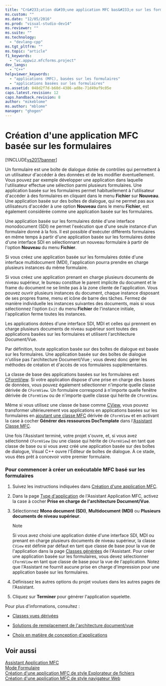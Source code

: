 ```yaml
---
title: "Cr&#233;ation d&#39;une application MFC bas&#233;e sur les formulaires | Microsoft Docs"
ms.custom: ""
ms.date: "12/05/2016"
ms.prod: "visual-studio-dev14"
ms.reviewer: ""
ms.suite: ""
ms.technology: 
  - "devlang-cpp"
ms.tgt_pltfrm: ""
ms.topic: "article"
f1_keywords: 
  - "vc.appwiz.mfcforms.project"
dev_langs: 
  - "C++"
helpviewer_keywords: 
  - "applications (MFC), basées sur les formulaires"
  - "applications basées sur les formulaires"
ms.assetid: 048d2f7d-b60d-4386-ad8e-71d49af9c05e
caps.latest.revision: 12
caps.handback.revision: 8
author: "mikeblome"
ms.author: "mblome"
manager: "ghogen"
---
```

# Cr&#233;ation d&#39;une application MFC bas&#233;e sur les formulaires
[!INCLUDE[vs2017banner](../../assembler/inline/includes/vs2017banner.md)]

Un formulaire est une boîte de dialogue dotée de contrôles qui permettent à un utilisateur d'accéder à des données et de les modifier éventuellement.  Vous pouvez par exemple développer une application dans laquelle l'utilisateur effectue une sélection parmi plusieurs formulaires.  Une application basée sur les formulaires permet habituellement à l'utilisateur d'accéder à des formulaires en cliquant dans le menu **Fichier** sur **Nouveau**.  Une application basée sur des boîtes de dialogue, qui ne permet pas aux utilisateurs d'accéder à une option **Nouveau** dans le menu **Fichier**, est également considérée comme une application basée sur les formulaires.  
  
 Une application basée sur les formulaires dotée d'une interface monodocument \(SDI\) ne permet l'exécution que d'une seule instance d'un formulaire donné à la fois.  Il est possible d'exécuter différents formulaires en même temps à partir d'une application basée sur les formulaires dotée d'une interface SDI en sélectionnant un nouveau formulaire à partir de l'option **Nouveau** du menu **Fichier**.  
  
 Si vous créez une application basée sur les formulaires dotée d'une interface multidocument \(MDI\), l'application pourra prendre en charge plusieurs instances du même formulaire.  
  
 Si vous créez une application prenant en charge plusieurs documents de niveau supérieur, le bureau constitue le parent implicite du document et le frame du document ne se limite pas à la zone cliente de l'application.  Vous pouvez ouvrir plusieurs instances du document, chaque instance disposant de ses propres frame, menu et icône de barre des tâches.  Fermez de manière individuelle les instances suivantes des documents, mais si vous sélectionnez l'option `Exit` du menu **Fichier** de l'instance initiale, l'application ferme toutes les instances.  
  
 Les applications dotées d'une interface SDI, MDI et celles qui prennent en charge plusieurs documents de niveau supérieur sont toutes des applications basées sur les formulaires et utilisent l'architecture Document\/Vue.  
  
 Par définition, toute application basée sur des boîtes de dialogue est basée sur les formulaires.  Une application basée sur des boîtes de dialogue n'utilise pas l'architecture Document\/Vue ; vous devez donc gérer les méthodes de création et d'accès de vos formulaires supplémentaires.  
  
 La classe de base des applications basées sur les formulaires est [CFormView](../../mfc/reference/cformview-class.md).  Si votre application dispose d'une prise en charge des bases de données, vous pouvez également sélectionner n'importe quelle classe dérivée de `CFormView`.  Un formulaire correspond à n'importe quelle fenêtre dérivée de `CFormView` ou de n'importe quelle classe qui hérite de `CFormView`.  
  
 Même si vous utilisez une classe de base comme [CView](../../mfc/reference/cview-class.md), vous pouvez transformer ultérieurement vos applications en applications basées sur les formulaires en [ajoutant une classe MFC](../../mfc/reference/adding-an-mfc-class.md) dérivée de `CFormView` et en activant la case à cocher **Générer des ressources DocTemplate** dans l'[Assistant Classe MFC](../../mfc/reference/document-template-strings-mfc-add-class-wizard.md).  
  
 Une fois l'Assistant terminé, votre projet s'ouvre, et, si vous avez sélectionné `CFormView` \(ou une classe qui hérite de `CFormView`\) en tant que classe de base ou si vous avez créé une application basée sur des boîtes de dialogue, Visual C\+\+ ouvre l'Éditeur de boîtes de dialogue.  À ce stade, vous êtes prêt à concevoir votre premier formulaire.  
  
### Pour commencer à créer un exécutable MFC basé sur les formulaires  
  
1.  Suivez les instructions indiquées dans [Création d'une application MFC](../../mfc/reference/creating-an-mfc-application.md).  
  
2.  Dans la page [Type d'application](../../mfc/reference/application-type-mfc-application-wizard.md) de l'Assistant Application MFC, activez la case à cocher **Prise en charge de l'architecture Document\/Vue**.  
  
3.  Sélectionnez **Mono document \(SDI\)**, **Multidocument \(MDI\)** ou **Plusieurs documents de niveau supérieur**.  
  
    > [!NOTE]
    >  Si vous avez choisi une application dotée d'une interface SDI, MDI ou prenant en charge plusieurs documents de niveau supérieur, la classe `CView` est définie par défaut en tant que classe de base pour la vue de l'application dans la page [Classes générées](../../mfc/reference/generated-classes-mfc-application-wizard.md) de l'Assistant.  Pour créer une application basée sur les formulaires, vous devez sélectionner `CFormView` en tant que classe de base pour la vue de l'application.  Notez que l'Assistant ne fournit aucune prise en charge d'impression pour une application basée sur les formulaires.  
  
4.  Définissez les autres options du projet voulues dans les autres pages de l'Assistant.  
  
5.  Cliquez sur **Terminer** pour générer l'application squelette.  
  
 Pour plus d'informations, consultez :  
  
-   [Classes vues dérivées](../../mfc/derived-view-classes-available-in-mfc.md)  
  
-   [Solutions de remplacement de l'architecture document\/vue](../../mfc/alternatives-to-the-document-view-architecture.md)  
  
-   [Choix en matière de conception d'applications](../../mfc/application-design-choices.md)  
  
## Voir aussi  
 [Assistant Application MFC](../../mfc/reference/mfc-application-wizard.md)   
 [Mode Formulaire](../../mfc/form-views-mfc.md)   
 [Création d'une application MFC de style Explorateur de fichiers](../../mfc/reference/creating-a-file-explorer-style-mfc-application.md)   
 [Création d'une application MFC de style navigateur Web](../../mfc/reference/creating-a-web-browser-style-mfc-application.md)